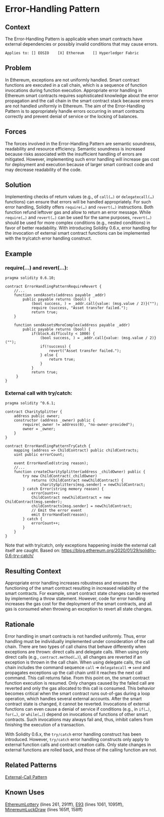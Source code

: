 # Error-Handling Pattern

## Context
The Error-Handling Pattern is applicable when smart contracts have external dependencies or possibly invalid conditions that may cause errors. 

``Applies to: [] EOSIO    [X] Ethereum    [] Hyperledger Fabric``
## Problem
In Ethereum, exceptions are not uniformly handled. Smart contract functions are executed in a call chain, which is a sequence of function invocations during function execution. Appropriate error handling in Ethereum smart contracts requires sophisticated knowledge about the error propagation and the call chain in the smart contract stack because errors are not handled uniformly in Ethereum. The aim of the Error-Handling Pattern is to appropriately handle errors occurring in smart contracts correctly and prevent denial of service or the locking of balances.

## Forces
The forces involved in the Error-Handling Pattern are semantic soundness, readability and resource efficiency. Semantic soundness is increased because risks associated with the insufficient handling of errors are mitigated. However, implementing such error handling will increase gas cost for deployment and execution because of larger smart contract code and may decrease readability of the code.

## Solution
Implementing checks of return values (e.g., of `call(…)` or `delegatecall(…)` functions) can ensure that errors will be handled appropriately. For such error handling, Solidity offers `require(…)` and `revert(…)` instructions. Both function refund leftover gas and allow to return an error message. While `require(…)` and `revert(…)` can be used for the same purposes, `revert(…)` should be used for more complex conditions (e.g., nested conditions) in favor of better readability. With introducing Solidity 0.6.x, error handling for the invocation of external smart contract functions can be implemented with the try/catch error handling construct.

## Example

### require(…) and revert(…):
```Solidity 
pragma solidity 0.6.10;

contract ErrorHandlingPatternRequireRevert {
    //...
    function sendAssets(address payable _addr)
        public payable returns (bool) {
            (bool success, ) = _addr.call{value: (msg.value / 2)}("");
            require (success, "Asset transfer failed.");
            return true;
    }

    function sendAssetsMoreComplex(address payable _addr)
        public payable returns (bool) {
            if(block.difficulty < 1000) {
                (bool success, ) = _addr.call{value: (msg.value / 2)}("");
                if(!success) {
                    revert("Asset transfer failed.");
                } else {
                    return true;
                }
            }      
            return true;
     }
}
```
### External call with try/catch:
```Solidity 
pragma solidity ^0.6.1;

contract CharitySplitter {
    address public owner;
    constructor (address _owner) public {
        require(_owner != address(0), "no-owner-provided");
        owner = _owner;
    }
}

contract ErrorHandlingPatternTryCatch {
    mapping (address => ChildContract) public childContracts;
    uint public errorCount;
    
    event ErrorHandled(string reason);
    //...
    function createCharitySplitter(address _childOwner) public {
        try new ChildContract(_childOwner)
            returns (ChildContract newChildContract) {
                charitySplitters[msg.sender] = newChildContract;
        } catch Error(string memory reason) {
            errorCount++;
            ChildContract newChildContract = new ChildContract(msg.sender);
            childContracts[msg.sender] = newChildContract;
            // Emit the error event
            emit ErrorHandled(reason);
        } catch {
            errorCount++;
        }
    }
}
```
Note that with try/catch, only exceptions happening inside the external call itself are caught.
Based on: https://blog.ethereum.org/2020/01/29/solidity-0.6-try-catch/

## Resulting Context
Appropriate error handling increases robustness and ensures the functioning of the smart contract resulting in increased reliability of the smart contracts. For example, smart contract state changes can be reverted by implementing a throw statement. However, code for error handling increases the gas cost for the deployment of the smart contracts, and all gas is consumed when throwing an exception to revert all state changes.

## Rationale
Error handling in smart contracts is not handled uniformly. Thus, error handling must be individually implemented under consideration of the call chain. There are two types of call chains that behave differently when exceptions are thrown: direct calls and delegate calls. When using only direct calls (e.g., `contract.method(…)`), all changes are reverted if an exception is thrown in the call chain. When using delegate calls, the call chain includes the command sequence `call` ➔ `delegatecall` ➔ `send` and propagates exceptions up the call chain until it reaches the next call command. This call returns false. From this point on, the smart contract function execution is resumed. Only changes caused by the failed call are reverted and only the gas allocated to this call is consumed. This behavior becomes critical when the smart contract runs out-of-gas during a loop operation, which handles several external accounts. After the smart contract state is changed, it cannot be reverted. Invocations of external functions can even cause a denial of service if conditions (e.g., in `if(…)`, `for(…)`, or `while(…)`) depend on invocations of functions of other smart contracts. Such invocations may always fail and, thus, inhibit callers from finishing the execution of a transaction.

With Solidity 0.6.x, the `try/catch` error handling construct has been introduced. However, `try/catch` error handling constructs only apply to external function calls and contract creation calls. Only state changes in external functions are rolled back, and those of the calling function are not.

## Related Patterns
[External-Call Pattern](../../Idioms/External-Call%20Pattern/README.md)

## Known Uses
[EthereumLottery](https://etherscan.io/address/0x40658db197bddeA6a51Cb576Fe975Ca488AB3693#code) (lines 261, 291ff), 
[E93](https://etherscan.io/address/0xdd2ee38f9993c0bc1c1b5b9798bc4deff66cac4a#code) (lines 1061, 1095ff), 
[MinereumLuckDraw](https://etherscan.io/address/0xc0cfe587c9f1fedd6d0aa8532fd759a65d6e7568#code) (lines 165ff, 158ff)
